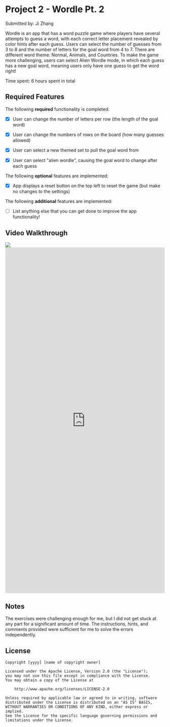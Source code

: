 # Project 2 - Wordle Pt. 2

Submitted by: Ji Zhang

Wordle is an app that has a word puzzle game where players have several attempts to guess a word, with each correct letter placement revealed by color hints after each guess. Users can select the number of guesses from 3 to 8 and the number of letters for the goal word from 4 to 7. There are different word theme: Normal, Animals, and Countries. To make the game more challenging, users can select Alien Wordle mode, in which each guess has a new goal word, meaning users only have one guess to get the word right! 

Time spent: 6 hours spent in total

## Required Features

The following **required** functionality is completed:

- [x] User can change the number of letters per row (the length of the goal word)
- [x] User can change the numbers of rows on the board (how many guesses allowed)
- [x] User can select a new themed set to pull the goal word from
- [x] User can select "alien wordle", causing the goal word to change after each guess


The following **optional** features are implemented:

- [x] App displays a reset button on the top left to reset the game (but make no changes to the settings)

The following **additional** features are implemented:

- [ ] List anything else that you can get done to improve the app functionality!

## Video Walkthrough

<div>
    <a href="https://www.loom.com/share/8bb9de5257ee48f19180105326531284">
    </a>
    <a href="https://www.loom.com/share/8bb9de5257ee48f19180105326531284">
      <img style="max-width:300px;" src="https://cdn.loom.com/sessions/thumbnails/8bb9de5257ee48f19180105326531284-with-play.gif">
    </a>
  </div>

<div style="position: relative; padding-bottom: 216%; height: 0;">
    <iframe src="https://www.loom.com/embed/8bb9de5257ee48f19180105326531284?sid=b4030dd3-6518-4f80-abe9-415e5ec1a26b" frameborder="0" webkitallowfullscreen                mozallowfullscreen allowfullscreen style="position: absolute; top: 0; left: 0; width: 100%; height: 100%;">
    </iframe>
</div>

## Notes

The exercises were challenging enough for me, but I did not get stuck at any part for a significant amount of time. The instructions, hints, and comments provided were sufficient for me to solve the errors independently.

## License

    Copyright [yyyy] [name of copyright owner]

    Licensed under the Apache License, Version 2.0 (the "License");
    you may not use this file except in compliance with the License.
    You may obtain a copy of the License at

        http://www.apache.org/licenses/LICENSE-2.0

    Unless required by applicable law or agreed to in writing, software
    distributed under the License is distributed on an "AS IS" BASIS,
    WITHOUT WARRANTIES OR CONDITIONS OF ANY KIND, either express or implied.
    See the License for the specific language governing permissions and
    limitations under the License.
    
